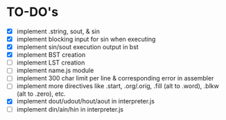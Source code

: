 # TO-DO's

- [x] implement .string, sout, & sin
- [x] implement blocking input for sin when executing
- [x] implement sin/sout execution output in bst
- [x] implement BST creation
- [ ] implement LST creation
- [ ] implement name.js module
- [ ] implement 300 char limit per line & corresponding error in assembler
- [ ] implement more directives like .start, .org/.orig, .fill (alt to .word), .blkw (alt to .zero), etc.
- [x] implement dout/udout/hout/aout in interpreter.js
- [ ] implement din/ain/hin in interpreter.js